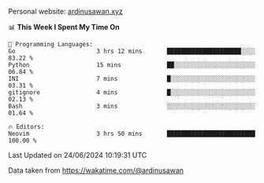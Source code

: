 Personal website: [ardinusawan.xyz](https://ardinusawan.xyz)

<!--START_SECTION:waka-->
📊 **This Week I Spent My Time On** 

```text
💬 Programming Languages: 
Go                       3 hrs 12 mins       █████████████████████░░░░   83.22 % 
Python                   15 mins             ██░░░░░░░░░░░░░░░░░░░░░░░   06.84 % 
INI                      7 mins              █░░░░░░░░░░░░░░░░░░░░░░░░   03.31 % 
gitignore                4 mins              █░░░░░░░░░░░░░░░░░░░░░░░░   02.13 % 
Bash                     3 mins              ░░░░░░░░░░░░░░░░░░░░░░░░░   01.64 % 

🔥 Editors: 
Neovim                   3 hrs 50 mins       █████████████████████████   100.00 % 
```


 Last Updated on 24/06/2024 10:19:31 UTC
<!--END_SECTION:waka-->
Data taken from https://wakatime.com/@ardinusawan
